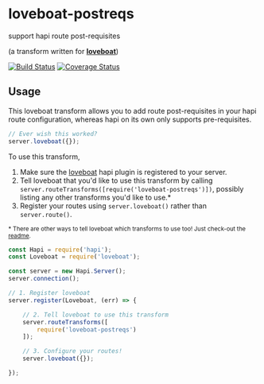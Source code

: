 # loveboat-postreqs
support hapi route post-requisites

(a transform written for [**loveboat**](https://github.com/devinivy/loveboat))

[![Build Status](https://travis-ci.org/devinivy/loveboat-postreqs.svg?branch=master)](https://travis-ci.org/devinivy/loveboat-postreqs) [![Coverage Status](https://coveralls.io/repos/devinivy/loveboat-postreqs/badge.svg?branch=master&service=github)](https://coveralls.io/github/devinivy/loveboat-postreqs?branch=master)

## Usage

This loveboat transform allows you to add route post-requisites in your hapi route configuration, whereas hapi on its own only supports pre-requisites.

```js
// Ever wish this worked?
server.loveboat({});
```

To use this transform,

1. Make sure the [loveboat](https://github.com/devinivy/loveboat) hapi plugin is registered to your server.
2. Tell loveboat that you'd like to use this transform by calling `server.routeTransforms([require('loveboat-postreqs')])`, possibly listing any other transforms you'd like to use.*
3. Register your routes using `server.loveboat()` rather than `server.route()`.

<sup>* There are other ways to tell loveboat which transforms to use too!  Just check-out the [readme](https://github.com/devinivy/loveboat/blob/master/README.md).

```js
const Hapi = require('hapi');
const Loveboat = require('loveboat');

const server = new Hapi.Server();
server.connection();

// 1. Register loveboat
server.register(Loveboat, (err) => {

    // 2. Tell loveboat to use this transform
    server.routeTransforms([
        require('loveboat-postreqs')
    ]);

    // 3. Configure your routes!
    server.loveboat({});

});
```
